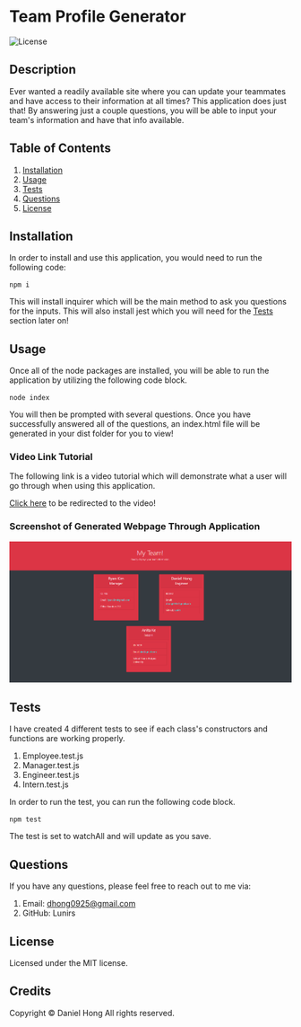 # Team Profile Generator

![License](https://img.shields.io/badge/license-MIT-blue.svg)

## Description

Ever wanted a readily available site where you can update your teammates and have access to their information at all times? This application does just that! By answering just a couple questions, you will be able to input your team's information and have that info available.

## Table of Contents

1. [Installation](#installation)
2. [Usage](#usage)
3. [Tests](#tests)
4. [Questions](#questions)
5. [License](#license)

## Installation

In order to install and use this application, you would need to run the following code:

```
npm i
```

This will install inquirer which will be the main method to ask you questions for the inputs. This will also install jest which you will need for the [Tests](#tests) section later on!

## Usage

Once all of the node packages are installed, you will be able to  run the application by utilizing the following code block.

```
node index
```

You will then be prompted with several questions. Once you have successfully answered all of the questions, an index.html file will be generated in your dist folder for you to view!

### Video Link Tutorial

The following link is a video tutorial which will demonstrate what a user will go through when using this application.

[Click here](https://www.youtube.com/watch?v=fVn6asuGJCw) to be redirected to the video!

### Screenshot of Generated Webpage Through Application

![screenshot](./assets/img/generated-webpage-screenshot.png)

## Tests

I have created 4 different tests to see if each class's constructors and functions are working properly.

1. Employee.test.js
2. Manager.test.js
3. Engineer.test.js
4. Intern.test.js

In order to run the test, you can run the following code block.

```
npm test
```

The test is set to watchAll and will update as you save.

## Questions

If you have any questions, please feel free to reach out to me via:

1. Email: dhong0925@gmail.com
2. GitHub: Lunirs

## License

Licensed under the MIT license.

## Credits

Copyright © Daniel Hong All rights reserved.
